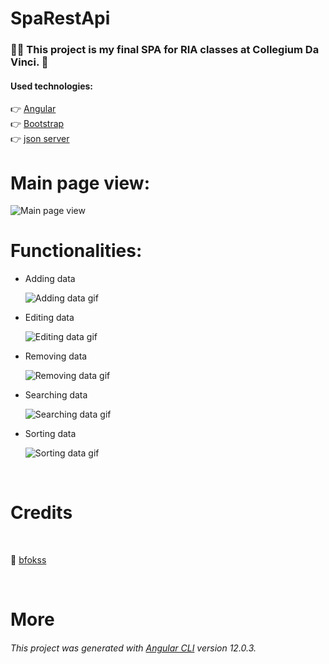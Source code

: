 # SpaRestApi
### :man_student: This project is my final SPA for RIA classes at Collegium Da Vinci. :monocle_face: 

#### Used technologies:<br>

:point_right: <a href="https://angular.io/">Angular</a><br>
:point_right: <a href="https://getbootstrap.com/">Bootstrap</a><br>
:point_right: <a href="https://www.npmjs.com/package/json-server">json server</a> 


# Main page view: 

![Main page view](https://media.giphy.com/media/u6GmPfTOyW1YyWvNWx/giphy.gif)

# Functionalities:
<ul>
<li>Adding data</li>

![Adding data gif](https://media.giphy.com/media/WvrkrBVlDB86oLd7uY/giphy.gif)

<li>Editing data</li>

![Editing data gif](https://media.giphy.com/media/coVFpGLZlEREBjFLJT/giphy.gif)

<li>Removing data</li>

![Removing data gif](https://media.giphy.com/media/z3JvsPB0WAtrhPy1An/giphy.gif)

<li>Searching data</li>

![Searching data gif](https://media.giphy.com/media/7aHDe9BuLfQUU1pG8B/giphy.gif)

<li>Sorting data</li>

![Sorting data gif](https://media.giphy.com/media/jLxPXoQUqTcn8FV9rl/giphy.gif)

</ul>

<br>

# Credits

<br>

:adult: <a href="https://github.com/bfokss"> bfokss </a>

<br>

# More
###### This project was generated with [Angular CLI](https://github.com/angular/angular-cli) version 12.0.3.